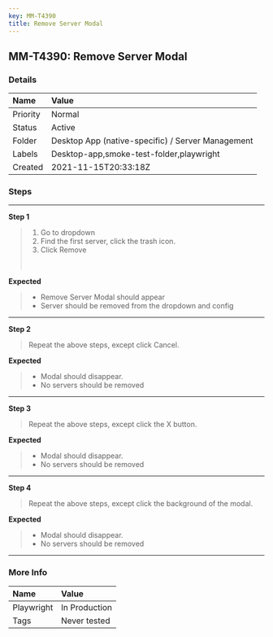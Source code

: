 ```yaml
---
key: MM-T4390
title: Remove Server Modal
---
```


## MM-T4390: Remove Server Modal

### Details

| Name     | Value                                             |
| :------- | :------------------------------------------------ |
| Priority | Normal                                            |
| Status   | Active                                            |
| Folder   | Desktop App (native-specific) / Server Management |
| Labels   | Desktop-app,smoke-test-folder,playwright          |
| Created  | 2021-11-15T20:33:18Z                              |

### Steps

<hr/>

**Step 1**

> <article><ol><li>Go to dropdown</li><li>Find the first server, click the trash icon.</li><li>Click Remove</li></ol><br /></article>

**Expected**

> <article><ul><li>Remove Server Modal should appear</li><li>Server should be removed from the dropdown and config</li></ul></article>

<hr/>

**Step 2**

> <article>Repeat the above steps, except click Cancel.</article>

**Expected**

> <article><ul><li>Modal should disappear.</li><li>No servers should be removed</li></ul></article>

<hr/>

**Step 3**

> <article>Repeat the above steps, except click the X button.</article>

**Expected**

> <article><ul><li>Modal should disappear.</li><li>No servers should be removed</li></ul></article>

<hr/>

**Step 4**

> <article>Repeat the above steps, except click the background of the modal.</article>

**Expected**

> <article><ul><li>Modal should disappear.</li><li>No servers should be removed</li></ul></article>

<hr/>

### More Info

| Name       | Value         |
| :--------- | :------------ |
| Playwright | In Production |
| Tags       | Never tested  |
